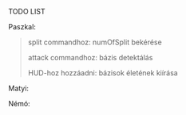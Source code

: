 TODO LIST

Paszkal:
  >split commandhoz: numOfSplit bekérése
  >
  >attack commandhoz: bázis detektálás 
  >
  >HUD-hoz hozzáadni: bázisok életének kiírása

Matyi:



Némó:
